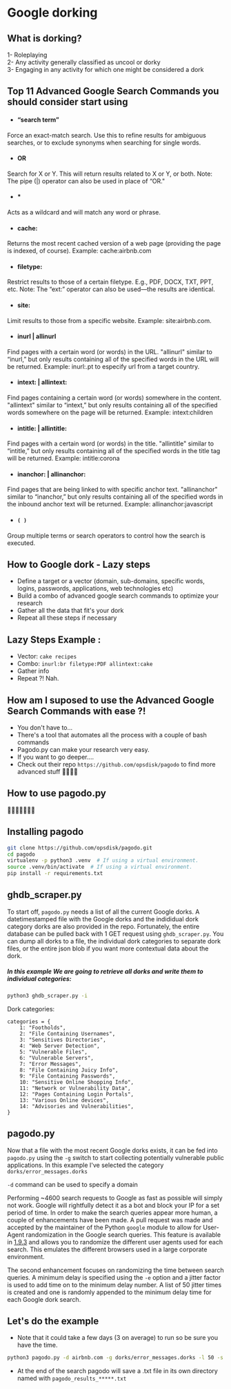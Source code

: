 # Google dorking

## What is dorking?

1- Roleplaying<br/>
2- Any activity generally classified as uncool or dorky<br/>
3- Engaging in any activity for which one might be considered a dork<br/>


## Top 11 Advanced Google Search Commands you should consider start using

* #### “search term” <br/>
Force an exact-match search. Use this to refine results for ambiguous searches, or to exclude synonyms when searching for single words. <br/>

* #### OR <br/>
Search for X or Y. This will return results related to X or Y, or both. Note: The pipe (|) operator can also be used in place of “OR."<br/>

- #### *  <br/>
Acts as a wildcard and will match any word or phrase.<br/>

* #### cache: <br/>
Returns the most recent cached version of a web page (providing the page is indexed, of course). Example: cache:airbnb.com<br/>

* #### filetype: <br/>
Restrict results to those of a certain filetype. E.g., PDF, DOCX, TXT, PPT, etc. Note: The “ext:” operator can also be used—the results are identical.<br/>

* #### site: <br/>
Limit results to those from a specific website. Example: site:airbnb.com.<br/>

* #### inurl | allinurl <br/>
Find pages with a certain word (or words) in the URL. "allinurl" similar to “inurl,” but only results containing all of the specified words in the URL will be returned.  Example: inurl:.pt to especify url from a target country.<br/>

* #### intext: | allintext: <br/>
Find pages containing a certain word (or words) somewhere in the content. "allintext" similar to “intext,” but only results containing all of the specified words somewhere on the page will be returned. Example: intext:children <br/>
 
* #### intitle: | allintitle: <br/>
Find pages with a certain word (or words) in the title. "allintitle" similar to “intitle,” but only results containing all of the specified words in the title tag will be returned. Example: intitle:corona<br/>

* #### inanchor: | allinanchor: <br/>
Find pages that are being linked to with specific anchor text. "allinanchor" similar to “inanchor,” but only results containing all of the specified words in the inbound anchor text will be returned. Example: allinanchor:javascript<br/>

* #### `( )` <br/>
Group multiple terms or search operators to control how the search is executed.<br/>


## How to Google dork - Lazy steps

* Define a target or a vector (domain, sub-domains, specific words, logins, passwords, applications, web technologies etc)
* Build a combo of advanced google search commands to optimize your research
* Gather all the data that fit's your dork
* Repeat all these steps if necessary



## Lazy Steps Example :

* Vector: `cake recipes`
* Combo: `inurl:br filetype:PDF allintext:cake`
* Gather info
* Repeat ?! Nah.

## How am I suposed to use the Advanced Google Search Commands with ease ?!

* You don't have to...
* There's a tool that automates all the process with a couple of bash commands
* Pagodo.py can make your research very easy.
* If you want to go deeper.... 
* Check out their repo `https://github.com/opsdisk/pagodo` to find more advanced stuff 👻👻👻👻

## How to use pagodo.py 
  🐍🐍🐍🐍🐍🐍🐍
## Installing pagodo

```bash
git clone https://github.com/opsdisk/pagodo.git
cd pagodo
virtualenv -p python3 .venv  # If using a virtual environment.
source .venv/bin/activate  # If using a virtual environment.
pip install -r requirements.txt
```

## ghdb_scraper.py

To start off, `pagodo.py` needs a list of all the current Google dorks.  A datetimestamped file with the Google dorks
and the indididual dork category dorks are also provided in the repo.  Fortunately, the entire database can be pulled
back with 1 GET request using `ghdb_scraper.py`.  You can dump all dorks to a file, the individual dork categories to
separate dork files, or the entire json blob if you want more contextual data about the dork.

##### In this example We are going to retrieve all dorks and write them to individual categories:

```bash
python3 ghdb_scraper.py -i
```

Dork categories:

```none
categories = {
    1: "Footholds",
    2: "File Containing Usernames",
    3: "Sensitives Directories",
    4: "Web Server Detection",
    5: "Vulnerable Files",
    6: "Vulnerable Servers",
    7: "Error Messages",
    8: "File Containing Juicy Info",
    9: "File Containing Passwords",
    10: "Sensitive Online Shopping Info",
    11: "Network or Vulnerability Data",
    12: "Pages Containing Login Portals",
    13: "Various Online devices",
    14: "Advisories and Vulnerabilities",
}
```

## pagodo.py

Now that a file with the most recent Google dorks exists, it can be fed into `pagodo.py` using the `-g` switch to start
collecting potentially vulnerable public applications. In this example I've selected the category `dorks/error_messages.dorks`

`-d` command can be used to specify a domain

Performing ~4600 search requests to Google as fast as possible will simply not work.  Google will rightfully detect it
as a bot and block your IP for a set period of time.  In order to make the search queries appear more human, a couple of
enhancements have been made.  A pull request was made and accepted by the maintainer of the Python `google` module to
allow for User-Agent randomization in the Google search queries.  This feature is available in
[1.9.3](https://pypi.python.org/pypi/google) and allows you to randomize the different user agents used for each search.
This emulates the different browsers used in a large corporate environment.

The second enhancement focuses on randomizing the time between search queries.  A minimum delay is specified using the
`-e` option and a jitter factor is used to add time on to the minimum delay number. A list of 50 jitter times is created
and one is randomly appended to the minimum delay time for each Google dork search.

## Let's do the example

* Note that it could take a few days (3 on average) to run so be sure you have the time.

```bash
python3 pagodo.py -d airbnb.com -g dorks/error_messages.dorks -l 50 -s -e 35.0 -j 1.1
```
* At the end of the search pagodo will save a .txt file in its own directory named with `pagodo_results_*****.txt`

